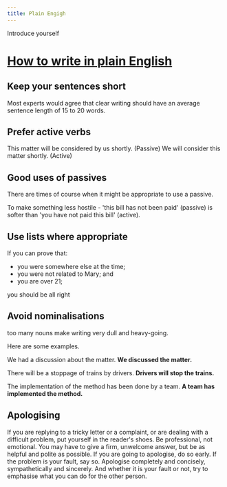 ```yaml
---
title: Plain Engigh
---
```


Introduce yourself

# [How to write in plain English](https://www.plainenglish.co.uk/how-to-write-in-plain-english.html)


## Keep your sentences short
Most experts would agree that clear writing should have an average sentence length of 15 to 20 words.
  
  
## Prefer active verbs

This matter will be considered by us shortly. (Passive)
We will consider this matter shortly. (Active)

## Good uses of passives
There are times of course when it might be appropriate to use a passive.

To make something less hostile - 'this bill has not been paid' (passive) is softer than 'you have not paid this bill' (active).

## Use lists where appropriate
If you can prove that:

- you were somewhere else at the time;
- you were not related to Mary; and
- you are over 21;

you should be all right

## Avoid nominalisations
too many nouns make writing very dull and heavy-going.

Here are some examples.

We had a discussion about the matter.
**We discussed the matter.**

There will be a stoppage of trains by drivers.
**Drivers will stop the trains.**

The implementation of the method has been done by a team.
**A team has implemented the method.**

## Apologising

If you are replying to a tricky letter or a complaint, or are dealing with a difficult problem, put yourself in the reader's shoes. Be professional, not emotional. You may have to give a firm, unwelcome answer, but be as helpful and polite as possible. If you are going to apologise, do so early. If the problem is your fault, say so. Apologise completely and concisely, sympathetically and sincerely. And whether it is your fault or not, try to emphasise what you can do for the other person.